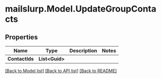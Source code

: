 # mailslurp.Model.UpdateGroupContacts
## Properties

Name | Type | Description | Notes
------------ | ------------- | ------------- | -------------
**ContactIds** | **List&lt;Guid&gt;** |  | 

[[Back to Model list]](../README#documentation-for-models) [[Back to API list]](../README#documentation-for-api-endpoints) [[Back to README]](../README)


